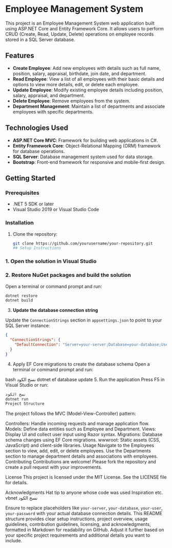 # Employee Management System

This project is an Employee Management System web application built using ASP.NET Core and Entity Framework Core. It allows users to perform CRUD (Create, Read, Update, Delete) operations on employee records stored in a SQL Server database.

## Features

- **Create Employee**: Add new employees with details such as full name, position, salary, appraisal, birthdate, join date, and department.
- **Read Employee**: View a list of all employees with their basic details and options to view more details, edit, or delete each employee.
- **Update Employee**: Modify existing employee details including position, salary, appraisal, and department.
- **Delete Employee**: Remove employees from the system.
- **Department Management**: Maintain a list of departments and associate employees with specific departments.

## Technologies Used

- **ASP.NET Core MVC**: Framework for building web applications in C#.
- **Entity Framework Core**: Object-Relational Mapping (ORM) framework for database operations.
- **SQL Server**: Database management system used for data storage.
- **Bootstrap**: Front-end framework for responsive and mobile-first design.

## Getting Started

### Prerequisites

- .NET 5 SDK or later
- Visual Studio 2019 or Visual Studio Code

### Installation

1. Clone the repository:
   ```bash
   git clone https://github.com/yourusername/your-repository.git
   ## Setup Instructions

### 1. Open the solution in Visual Studio

### 2. Restore NuGet packages and build the solution

Open a terminal or command prompt and run:

```bash
dotnet restore
dotnet build
```
3. **Update the database connection string**

Update the `ConnectionStrings` section in `appsettings.json` to point to your SQL Server instance:

```json
{
  "ConnectionStrings": {
    "DefaultConnection": "Server=your-server;Database=your-database;User=your-user;Password=your-password;"
  }
}
```
4. Apply EF Core migrations to create the database schema
Open a terminal or command prompt and run:

bash
نسخ الكود
dotnet ef database update
5. Run the application
Press F5 in Visual Studio or run:

```bash
نسخ الكود
dotnet run
Project Structure
```
The project follows the MVC (Model-View-Controller) pattern:

Controllers: Handle incoming requests and manage application flow.
Models: Define data entities such as Employee and Department.
Views: Display UI and collect user input using Razor syntax.
Migrations: Database schema changes using EF Core migrations.
wwwroot: Static assets (CSS, JavaScript) and client-side libraries.
Usage
Navigate to the Employees section to view, add, edit, or delete employees.
Use the Departments section to manage department details and associations with employees.
Contributing
Contributions are welcome! Please fork the repository and create a pull request with your improvements.

License
This project is licensed under the MIT License. See the LICENSE file for details.

Acknowledgments
Hat tip to anyone whose code was used
Inspiration
etc.
vbnet
نسخ الكود

Ensure to replace placeholders like `your-server`, `your-database`, `your-user`, `your-password` with your actual database connection details. This README structure provides clear setup instructions, project overview, usage guidelines, contribution guidelines, licensing, and acknowledgments, formatted in Markdown for readability on GitHub. Adjust it further based on your specific project requirements and additional details you want to include.





